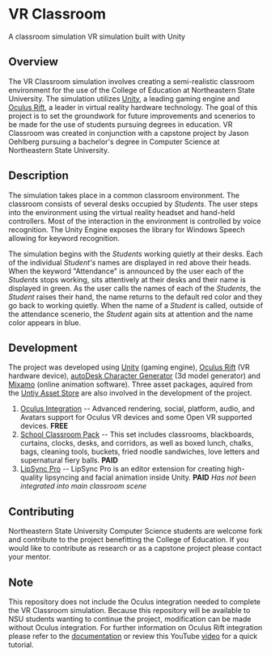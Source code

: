 # VR Classroom
A classroom simulation VR simulation built with Unity

## Overview
The VR Classroom simulation involves creating a semi-realistic classroom environment for the use of the College of Education at Northeastern State University. The simulation utilizes [Unity](https://unity3d.com/), a leading gaming engine and [Oculus Rift](https://www.oculus.com/rift/), a leader in virtual reality hardware technology. The goal of this project is to set the groundwork for future improvements and scenerios to be made for the use of students pursuing degrees in education. VR Classroom was created in conjunction with a capstone project by Jason Oehlberg pursuing a bachelor's degree in Computer Science at Northeastern State University.

## Description
The simulation takes place in a common classroom environment. The classroom consists of several desks occupied by *Students*. The user steps into the environment using the virtual reality headset and hand-held controllers. Most of the interaction in the environment is controlled by voice recognition. The Unity Engine exposes the library for Windows Speech allowing for keyword recognition.

The simulation begins with the *Students* working quietly at their desks. Each of the individual *Student's* names are displayed in red above their heads. When the keyword "Attendance" is announced by the user each of the *Students* stops working, sits attentively at their desks and their name is displayed in green. As the user calls the names of each of the *Students*, the *Student* raises their hand, the name returns to the default red color and they go back to working quietly. When the name of a *Student* is called, outside of the attendance scenerio, the *Student* again sits at attention and the name color appears in blue.

## Development
The project was developed using [Unity](https://unity3d.com/) (gaming engine), [Oculus Rift](https://www.oculus.com/rift/) (VR hardware device), [autoDesk Character Generator](https://charactergenerator.autodesk.com/) (3d model generator) and [Mixamo](https://www.mixamo.com/) (online animation software). 
Three asset packages, aquired from the [Untiy Asset Store](https://assetstore.unity.com/) are also involved in the development of the project.
1. [Oculus Integration](https://assetstore.unity.com/packages/tools/integration/oculus-integration-82022) -- Advanced rendering, social, platform, audio, and Avatars support for Oculus VR devices and some Open VR supported devices. **FREE**
2. [School Classroom Pack](https://assetstore.unity.com/packages/3d/props/interior/school-classroom-pack-116794) -- This set includes classrooms, blackboards, curtains, clocks, desks, and corridors, as well as boxed lunch, chalks, bags, cleaning tools, buckets, fried noodle sandwiches, love letters and supernatural fiery balls. **PAID** 
3. [LipSync Pro](https://assetstore.unity.com/packages/tools/animation/lipsync-pro-32117) -- LipSync Pro is an editor extension for creating high-quality lipsyncing and facial animation inside Unity. **PAID**
    *Has not been integrated into main classroom scene*

## Contributing
Northeastern State University Computer Science students are welcome fork and contribute to the project benefitting the College of Education. If you would like to contribute as research or as a capstone project please contact your mentor.

## Note
This repository does not include the Oculus integration needed to complete the VR Classroom simulation. Because this repository will be available to NSU students wanting to continue the project, modification can be made without Oculus integration. For further information on Oculus Rift integration please refer to the [documentation](https://developer.oculus.com/documentation/) or review this YouTube [video](https://www.youtube.com/watch?v=sxvKGVDmYfY) for a quick tutorial.
